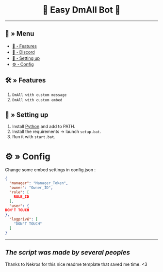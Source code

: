 <h1 align="center">
 🔑 Easy DmAll Bot 🤖
</h1>

---
## <a id="menu"></a>🔱 » Menu

- [🔰・Features](#features)
- [🌌・Discord](https://discord.gg/7wuewVZpRB)
- [🎉・Setting up](#setup)
- [⚙・Config](#config)


## <a id="features"></a>🛠 » Features
1. `DmAll with custom message`
2. `DmAll with custom embed`

## <a id="setup"></a> 📁 » Setting up

1. Install [Python](https://www.python.org/downloads/) and add to PATH.
2. Install the requirements → launch `setup.bat`.
3. Run it with `start.bat`.

# <a id="config"></a>⚙ » Config
Change some embed settings in config.json :

```json
{
  "manager": "Manager_Token",
  "owner": "Owner_ID",
  "role": [
    ROLE_ID
  ],
  "user": {
DON'T TOUCH
},
  "logprivé": [
    "DON'T TOUCH"
  ]
}

```
---
*The script was made by several peoples*
---

Thanks to Nekros for this nice readme template that saved me time. <3
